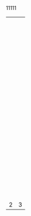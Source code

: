 <table>
  <tr style="width:800px; height:500px" >1</tr>
    <td>2</td>
    <td>3</td>
  <tr>11</tr>
  <tr>11</tr>
</table>
